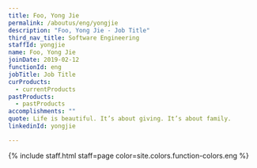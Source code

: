 ```yaml
---
title: Foo, Yong Jie
permalink: /aboutus/eng/yongjie
description: "Foo, Yong Jie - Job Title"
third_nav_title: Software Engineering
staffId: yongjie
name: Foo, Yong Jie
joinDate: 2019-02-12
functionId: eng
jobTitle: Job Title
curProducts:
  - currentProducts
pastProducts:
  - pastProducts
accomplishments: ""
quote: Life is beautiful. It’s about giving. It’s about family.
linkedinId: yongjie

---
```


{% include staff.html staff=page color=site.colors.function-colors.eng %}
